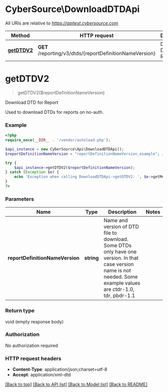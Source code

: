 # CyberSource\DownloadDTDApi

All URIs are relative to *https://apitest.cybersource.com*

Method | HTTP request | Description
------------- | ------------- | -------------
[**getDTDV2**](DownloadDTDApi.md#getDTDV2) | **GET** /reporting/v3/dtds/{reportDefinitionNameVersion} | Download DTD for Report


# **getDTDV2**
> getDTDV2($reportDefinitionNameVersion)

Download DTD for Report

Used to download DTDs for reports on no-auth.

### Example
```php
<?php
require_once(__DIR__ . '/vendor/autoload.php');

$api_instance = new CyberSource\Api\DownloadDTDApi();
$reportDefinitionNameVersion = "reportDefinitionNameVersion_example"; // string | Name and version of DTD file to download. Some DTDs only have one version. In that case version name is not needed. Some example values are ctdr-1.0, tdr, pbdr-1.1

try {
    $api_instance->getDTDV2($reportDefinitionNameVersion);
} catch (Exception $e) {
    echo 'Exception when calling DownloadDTDApi->getDTDV2: ', $e->getMessage(), PHP_EOL;
}
?>
```

### Parameters

Name | Type | Description  | Notes
------------- | ------------- | ------------- | -------------
 **reportDefinitionNameVersion** | **string**| Name and version of DTD file to download. Some DTDs only have one version. In that case version name is not needed. Some example values are ctdr-1.0, tdr, pbdr-1.1 |

### Return type

void (empty response body)

### Authorization

No authorization required

### HTTP request headers

 - **Content-Type**: application/json;charset=utf-8
 - **Accept**: application/xml-dtd

[[Back to top]](#) [[Back to API list]](../../README.md#documentation-for-api-endpoints) [[Back to Model list]](../../README.md#documentation-for-models) [[Back to README]](../../README.md)

